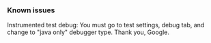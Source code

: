 

### Known issues

Instrumented test debug: You must go to test settings, debug tab, and change to "java only" 
debugger type.  Thank you, Google.
